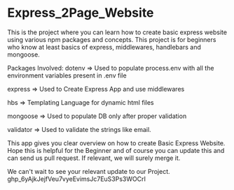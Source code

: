 # Express_2Page_Website

This is the project where you can learn how to create basic express website using various npm packages and concepts. This project is for beginners who know at least basics of express, middlewares, handlebars and mongoose.

Packages Involved:
dotenv => Used to populate process.env with all the environment variables present in .env file

express => Used to Create Express App and use middlewares

hbs => Templating Language for dynamic html files

mongoose => Used to populate DB only after proper validation

validator => Used to validate the strings like email.

This app gives you clear overview on how to create Basic Express Website. Hope this is helpful for the Beginner and of course you can update this and can send us pull request. If relevant, we will surely merge it.

We can't wait to see your relevant update to our Project.
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
